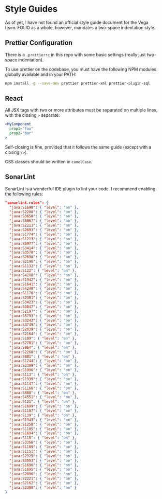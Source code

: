 # Style Guides

As of yet, I have not found an official style guide document for the Vega team. FOLIO as a whole,
however, mandates a two-space indentation style.

## Prettier Configuration

There is a `.prettierrc` in this repo with some basic settings (really just two-space indentation).

To use prettier on the codebase, you must have the following NPM modules globally available and in
your PATH:

```sh
npm install -g --save-dev prettier prettier-xml prettier-plugin-sql
```

## React

All JSX tags with two or more attributes must be separated on multiple lines, with the closing `>`
separate:

```jsx
<MyComponent
  prop1="foo"
  prop2="bar"
>
```

Self-closing is fine, provided that it follows the same guide (except with a closing `/>`).

CSS classes should be written in `camelCase`.

## SonarLint

SonarLint is a wonderful IDE plugin to lint your code. I recommend enabling the following rules:

```json
"sonarlint.rules": {
  "java:S1698": { "level": "on" },
  "java:S2208": { "level": "on" },
  "java:S3658": { "level": "on" },
  "java:S5867": { "level": "on" },
  "java:S2211": { "level": "on" },
  "java:S2693": { "level": "on" },
  "java:S1774": { "level": "on" },
  "java:S1213": { "level": "on" },
  "java:S5977": { "level": "on" },
  "java:S3414": { "level": "on" },
  "java:S3578": { "level": "on" },
  "java:S2698": { "level": "on" },
  "java:S2196": { "level": "on" },
  "java:S1132": { "level": "on" },
  "java:S122": { "level": "on" },
  "java:S4288": { "level": "on" },
  "java:S1942": { "level": "on" },
  "java:S1641": { "level": "on" },
  "java:S4248": { "level": "on" },
  "java:S1176": { "level": "on" },
  "java:S2301": { "level": "on" },
  "java:S3423": { "level": "on" },
  "java:S3047": { "level": "on" },
  "java:S2197": { "level": "on" },
  "java:S5793": { "level": "on" },
  "java:S3242": { "level": "on" },
  "java:S3749": { "level": "on" },
  "java:S2039": { "level": "on" },
  "java:S2164": { "level": "on" },
  "java:S109": { "level": "on" },
  "java:S2701": { "level": "on" },
  "java:S864": { "level": "on" },
  "java:S2260": { "level": "on" },
  "java:S881": { "level": "on" },
  "java:S1244": { "level": "on" },
  "java:S2309": { "level": "on" },
  "java:S1996": { "level": "on" },
  "java:S113": { "level": "on" },
  "java:S1939": { "level": "on" },
  "java:S1147": { "level": "on" },
  "java:S1166": { "level": "on" },
  "java:S888": { "level": "on" },
  "java:S4551": { "level": "on" },
  "java:S121": { "level": "on" },
  "java:S1699": { "level": "on" },
  "java:S1107": { "level": "on" },
  "java:S139": { "level": "on" },
  "java:S1943": { "level": "on" },
  "java:S1258": { "level": "on" },
  "java:S1105": { "level": "on" },
  "java:S1694": { "level": "on" },
  "java:S118": { "level": "on" },
  "java:S3366": { "level": "on" },
  "java:S1109": { "level": "on" },
  "java:S1151": { "level": "on" },
  "java:S2325": { "level": "on" },
  "java:S3553": { "level": "on" },
  "java:S1696": { "level": "on" },
  "java:S1695": { "level": "on" },
  "java:S2096": { "level": "on" },
  "java:S2221": { "level": "on" },
  "java:S2162": { "level": "on" },
  "java:S2308": { "level": "on" }
}
```
